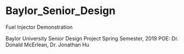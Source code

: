 # Baylor_Senior_Design
Fuel Injector Demonstration

Baylor University Senior Design Project
Spring Semester, 2019
POE: Dr. Donald McErlean, Dr. Jonathan Hu
